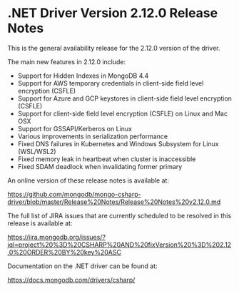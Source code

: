 # .NET Driver Version 2.12.0 Release Notes

This is the general availability release for the 2.12.0 version of the driver.

The main new features in 2.12.0 include:

* Support for Hidden Indexes in MongoDB 4.4
* Support for AWS temporary credentials in client-side field level encryption (CSFLE)
* Support for Azure and GCP keystores in client-side field level encryption (CSFLE)
* Support for client-side field level encryption (CSFLE) on Linux and Mac OSX
* Support for GSSAPI/Kerberos on Linux
* Various improvements in serialization performance
* Fixed DNS failures in Kubernetes and Windows Subsystem for Linux (WSL/WSL2)
* Fixed memory leak in heartbeat when cluster is inaccessible
* Fixed SDAM deadlock when invalidating former primary

An online version of these release notes is available at:

https://github.com/mongodb/mongo-csharp-driver/blob/master/Release%20Notes/Release%20Notes%20v2.12.0.md

The full list of JIRA issues that are currently scheduled to be resolved in this release is available at:

https://jira.mongodb.org/issues/?jql=project%20%3D%20CSHARP%20AND%20fixVersion%20%3D%202.12.0%20ORDER%20BY%20key%20ASC

Documentation on the .NET driver can be found at:

https://docs.mongodb.com/drivers/csharp/

